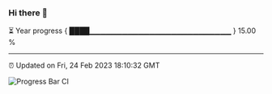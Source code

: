 ### Hi there 👋

⏳ Year progress { ████▁▁▁▁▁▁▁▁▁▁▁▁▁▁▁▁▁▁▁▁▁▁▁▁▁▁ } 15.00 %

---

⏰ Updated on Fri, 24 Feb 2023 18:10:32 GMT

![Progress Bar CI](https://github.com/Shyam-Makwana/GitHub-Actions-Demo/workflows/Progress%20Bar%20CI/badge.svg)
